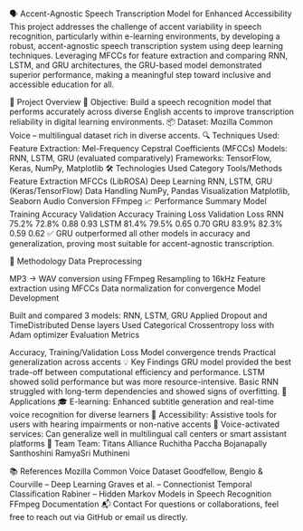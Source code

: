 🗣️ Accent-Agnostic Speech Transcription Model for Enhanced Accessibility
This project addresses the challenge of accent variability in speech recognition, particularly within e-learning environments, by developing a robust, accent-agnostic speech transcription system using deep learning techniques. Leveraging MFCCs for feature extraction and comparing RNN, LSTM, and GRU architectures, the GRU-based model demonstrated superior performance, making a meaningful step toward inclusive and accessible education for all.

🧠 Project Overview
🎯 Objective: Build a speech recognition model that performs accurately across diverse English accents to improve transcription reliability in digital learning environments.
📦 Dataset: Mozilla Common Voice – multilingual dataset rich in diverse accents.
🔍 Techniques Used:
Feature Extraction: Mel-Frequency Cepstral Coefficients (MFCCs)
Models: RNN, LSTM, GRU (evaluated comparatively)
Frameworks: TensorFlow, Keras, NumPy, Matplotlib
🛠️ Technologies Used
Category	Tools/Methods
Feature Extraction	MFCCs (LibROSA)
Deep Learning	RNN, LSTM, GRU (Keras/TensorFlow)
Data Handling	NumPy, Pandas
Visualization	Matplotlib, Seaborn
Audio Conversion	FFmpeg
📈 Performance Summary
Model	Training Accuracy	Validation Accuracy	Training Loss	Validation Loss
RNN	75.2%	72.8%	0.88	0.93
LSTM	81.4%	79.5%	0.65	0.70
GRU	83.9%	82.3%	0.59	0.62
✅ GRU outperformed all other models in accuracy and generalization, proving most suitable for accent-agnostic transcription.

🔄 Methodology
Data Preprocessing

MP3 → WAV conversion using FFmpeg
Resampling to 16kHz
Feature extraction using MFCCs
Data normalization for convergence
Model Development

Built and compared 3 models: RNN, LSTM, GRU
Applied Dropout and TimeDistributed Dense layers
Used Categorical Crossentropy loss with Adam optimizer
Evaluation Metrics

Accuracy, Training/Validation Loss
Model convergence trends
Practical generalization across accents
💡 Key Findings
GRU model provided the best trade-off between computational efficiency and performance.
LSTM showed solid performance but was more resource-intensive.
Basic RNN struggled with long-term dependencies and showed signs of overfitting.
🧩 Applications
🎓 E-learning: Enhanced subtitle generation and real-time voice recognition for diverse learners
🧏 Accessibility: Assistive tools for users with hearing impairments or non-native accents
💼 Voice-activated services: Can generalize well in multilingual call centers or smart assistant platforms
👥 Team
Team: Titans Alliance
Ruchitha Paccha
Bojanapally Santhoshini
RamyaSri Muthineni

📚 References
Mozilla Common Voice Dataset
Goodfellow, Bengio & Courville – Deep Learning
Graves et al. – Connectionist Temporal Classification
Rabiner – Hidden Markov Models in Speech Recognition
FFmpeg Documentation
📬 Contact
For questions or collaborations, feel free to reach out via GitHub or email us directly.
